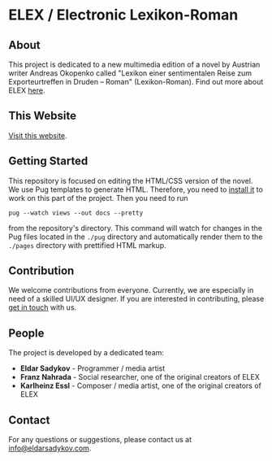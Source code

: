 # ELEX / Electronic Lexikon-Roman

## About

This project is dedicated to a new multimedia edition of a novel by Austrian writer Andreas Okopenko called "Lexikon einer sentimentalen Reise zum Exporteurtreffen in Druden – Roman" (Lexikon-Roman).
Find out more about ELEX [here](https://www.essl.at/bibliogr/elex.html).

## This Website

[Visit this website](https://eldarsadykov.github.io/elex/).

## Getting Started

This repository is focused on editing the HTML/CSS version of the novel. We use Pug templates to generate HTML. Therefore, you need to [install it](https://pugjs.org/api/getting-started.html) to work on this part of the project. 
Then you need to run

```
pug --watch views --out docs --pretty
```

from the repository's directory. This command will watch for changes in the Pug files located in the `./pug` directory and automatically render them to the `./pages` directory with prettified HTML markup.

## Contribution

We welcome contributions from everyone. Currently, we are especially in need of a skilled UI/UX designer. If you are interested in contributing, please [get in touch](mailto:info@eldarsadykov.com?subject=ELEX) with us.

## People

The project is developed by a dedicated team:
- **Eldar Sadykov** - Programmer / media artist
- **Franz Nahrada** - Social researcher, one of the original creators of ELEX
- **Karlheinz Essl** - Composer / media artist, one of the original creators of ELEX

## Contact

For any questions or suggestions, please contact us at [info@eldarsadykov.com](mailto:info@eldarsadykov.com).
